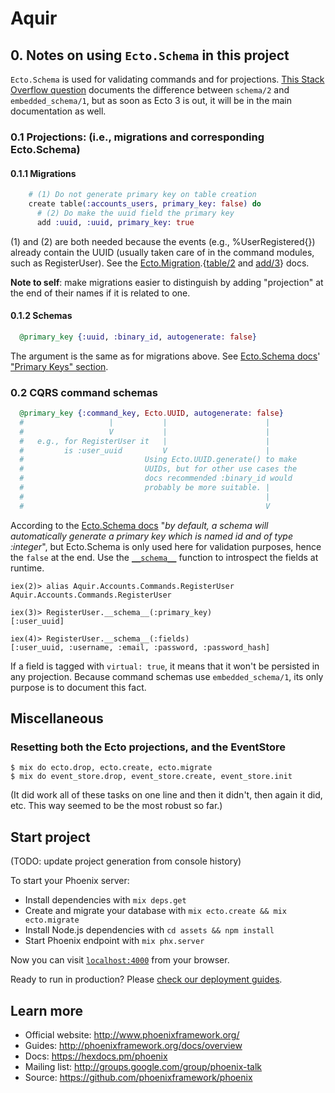 # Aquir

## 0. Notes on using `Ecto.Schema` in this project

`Ecto.Schema` is used for validating commands and for projections. [This Stack Overflow question](https://stackoverflow.com/questions/52799805) documents the difference between `schema/2` and `embedded_schema/1`, but as soon as Ecto 3 is out, it will be in the main documentation as well.

### 0.1 Projections: (i.e., migrations and corresponding Ecto.Schema)

#### 0.1.1 Migrations

```elixir
    # (1) Do not generate primary key on table creation
    create table(:accounts_users, primary_key: false) do
      # (2) Do make the uuid field the primary key
      add :uuid, :uuid, primary_key: true
```

(1) and (2) are both needed because the events (e.g., %UserRegistered{}) already contain the UUID (usually taken care of in the command modules, such as RegisterUser). See the [Ecto.Migration](https://hexdocs.pm/ecto/Ecto.Migration.html).{[table/2](https://hexdocs.pm/ecto/Ecto.Migration.html#table/2) and [add/3](https://hexdocs.pm/ecto/Ecto.Migration.html#add/3)} docs.

**Note to self**: make migrations easier to distinguish by adding "projection" at the end of their names if it is related to one.

#### 0.1.2 Schemas

```elixir
  @primary_key {:uuid, :binary_id, autogenerate: false}
```

The argument is the same as for migrations above. See [Ecto.Schema docs](https://hexdocs.pm/ecto/Ecto.Schema.html)' ["Primary Keys" section](https://hexdocs.pm/ecto/Ecto.Schema.html#module-primary-keys).

### 0.2 CQRS command schemas

```elixir
  @primary_key {:command_key, Ecto.UUID, autogenerate: false}
  #                   |           |                      |
  #                   V           |                      |
  #   e.g., for RegisterUser it   |                      |
  #         is :user_uuid         V                      |
  #                           Using Ecto.UUID.generate() to make
  #                           UUIDs, but for other use cases the
  #                           docs recommended :binary_id would
  #                           probably be more suitable. |
  #                                                      |
  #                                                      V
```

According to the [Ecto.Schema docs](https://hexdocs.pm/ecto/Ecto.Schema.html) "_by default, a schema will automatically generate a primary key which is named id and of type :integer_", but Ecto.Schema is only used here for validation purposes, hence the `false` at the end. Use the [`__schema__`](https://hexdocs.pm/ecto/Ecto.Schema.html#module-reflection) function to introspect the fields at runtime.

```
iex(2)> alias Aquir.Accounts.Commands.RegisterUser
Aquir.Accounts.Commands.RegisterUser

iex(3)> RegisterUser.__schema__(:primary_key)
[:user_uuid]

iex(4)> RegisterUser.__schema__(:fields)     
[:user_uuid, :username, :email, :password, :password_hash]
```

If a field is tagged with `virtual: true`, it means that it won't be persisted in any projection. Because command schemas use `embedded_schema/1`, its only purpose is to document this fact.


## Miscellaneous

### Resetting both the Ecto projections, and the EventStore

```
$ mix do ecto.drop, ecto.create, ecto.migrate
$ mix do event_store.drop, event_store.create, event_store.init
```

(It did work all of these tasks on one line and then it didn't, then again it did, etc. This way seemed to be the most robust so far.)

## Start project

(TODO: update project generation from console history)

To start your Phoenix server:

  * Install dependencies with `mix deps.get`
  * Create and migrate your database with `mix ecto.create && mix ecto.migrate`
  * Install Node.js dependencies with `cd assets && npm install`
  * Start Phoenix endpoint with `mix phx.server`

Now you can visit [`localhost:4000`](http://localhost:4000) from your browser.

Ready to run in production? Please [check our deployment guides](http://www.phoenixframework.org/docs/deployment).

## Learn more

  * Official website: http://www.phoenixframework.org/
  * Guides: http://phoenixframework.org/docs/overview
  * Docs: https://hexdocs.pm/phoenix
  * Mailing list: http://groups.google.com/group/phoenix-talk
  * Source: https://github.com/phoenixframework/phoenix
